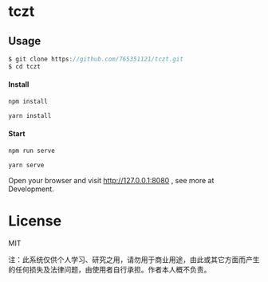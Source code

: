 # tczt

## Usage

```javascript
$ git clone https://github.com/765351121/tczt.git
$ cd tczt
```

#### Install

```javascript
npm install
```
```javascript
yarn install
```

#### Start
```javascript
npm run serve
```

```javascript
yarn serve
```
Open your browser and visit http://127.0.0.1:8080 , see more at Development.

# License

MIT

注：此系统仅供个人学习、研究之用，请勿用于商业用途，由此或其它方面而产生的任何损失及法律问题，由使用者自行承担。作者本人概不负责。


